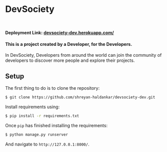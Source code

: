 # DevSociety

<br>
<p><strong>Deployment Link: <a href="https://devsociety-dev.herokuapp.com">devsociety-dev.herokuapp.com/ </a></strong> </p>

<h4> This is a project created by a Developer, for the Developers. </h4> 
<p> In DevSociety, Developers from around the world can join the community of developers to discover more people and explore their projects. </p>

## Setup

The first thing to do is to clone the repository:

```sh
$ git clone https://github.com/shreyan-haldankar/devsociety-dev.git  
```

Install requirements using:

```sh
$ pip install -r requirements.txt
```

Once `pip` has finished installing the requirements:
```sh      
$ python manage.py runserver
```
And navigate to `http://127.0.0.1:8000/`.


